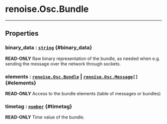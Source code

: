 # renoise.Osc.Bundle  

---  
## Properties
### binary_data : [`string`](/API/builtins/string.md) {#binary_data}
 **READ-ONLY** Raw binary representation of the bundle, as needed when e.g.
sending the message over the network through sockets.

### elements : [`renoise.Osc.Bundle`](/API/renoise/renoise.Osc.Bundle.md) | [`renoise.Osc.Message`](/API/renoise/renoise.Osc.Message.md)`[]` {#elements}
**READ-ONLY** Access to the bundle elements (table of messages or bundles)

### timetag : [`number`](/API/builtins/number.md) {#timetag}
**READ-ONLY** Time value of the bundle.

  

